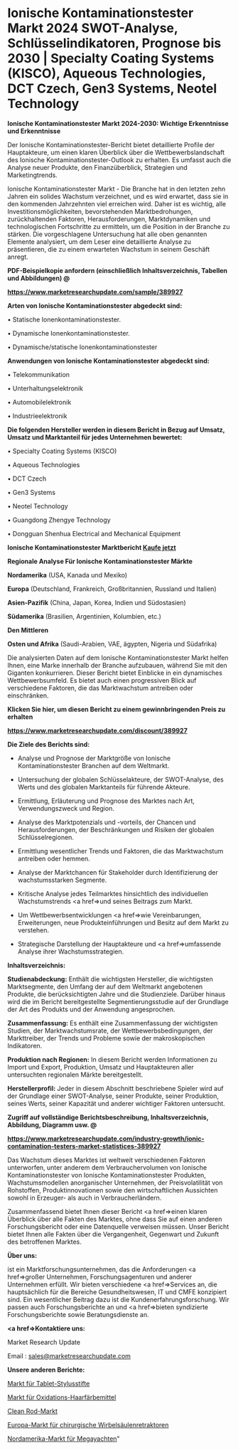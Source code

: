 # Ionische Kontaminationstester Markt 2024 SWOT-Analyse, Schlüsselindikatoren, Prognose bis 2030 | Specialty Coating Systems (KISCO), Aqueous Technologies, DCT Czech, Gen3 Systems, Neotel Technology

<strong>Ionische Kontaminationstester Markt 2024-2030: Wichtige Erkenntnisse und Erkenntnisse</strong>

Der Ionische Kontaminationstester-Bericht bietet detaillierte Profile der Hauptakteure, um einen klaren Überblick über die Wettbewerbslandschaft des Ionische Kontaminationstester-Outlook zu erhalten. Es umfasst auch die Analyse neuer Produkte, den Finanzüberblick, Strategien und Marketingtrends.

Ionische Kontaminationstester Markt - Die Branche hat in den letzten zehn Jahren ein solides Wachstum verzeichnet, und es wird erwartet, dass sie in den kommenden Jahrzehnten viel erreichen wird. Daher ist es wichtig, alle Investitionsmöglichkeiten, bevorstehenden Marktbedrohungen, zurückhaltenden Faktoren, Herausforderungen, Marktdynamiken und technologischen Fortschritte zu ermitteln, um die Position in der Branche zu stärken. Die vorgeschlagene Untersuchung hat alle oben genannten Elemente analysiert, um dem Leser eine detaillierte Analyse zu präsentieren, die zu einem erwarteten Wachstum in seinem Geschäft anregt.



<strong><b>PDF-Beispielkopie anfordern (einschließlich Inhaltsverzeichnis, Tabellen und Abbildungen) @ </b></strong>

<strong><a href=https://www.marketresearchupdate.com/sample/389927>

<strong>https://www.marketresearchupdate.com/sample/389927</u></a></strong></strong>



<strong>Arten von Ionische Kontaminationstester abgedeckt sind:</strong>

• Statische Ionenkontaminationstester.

• Dynamische Ionenkontaminationstester.

• Dynamische/statische Ionenkontaminationstester



<strong>Anwendungen von Ionische Kontaminationstester abgedeckt sind:</strong>

• Telekommunikation

• Unterhaltungselektronik

• Automobilelektronik

• Industrieelektronik



<strong>Die folgenden Hersteller werden in diesem Bericht in Bezug auf Umsatz, Umsatz und Marktanteil für jedes Unternehmen bewertet:</strong>

• Specialty Coating Systems (KISCO)

• Aqueous Technologies

• DCT Czech

• Gen3 Systems

• Neotel Technology

• Guangdong Zhengye Technology

• Dongguan Shenhua Electrical and Mechanical Equipment



<strong>Ionische Kontaminationstester Marktbericht <a href=https://www.marketresearchupdate.com/buynow/389927>Kaufe jetzt</a></strong>



<strong>Regionale Analyse Für Ionische Kontaminationstester Märkte</strong>



<strong>Nordamerika</strong> (USA, Kanada und Mexiko)



<strong>Europa</strong> (Deutschland, Frankreich, Großbritannien, Russland und Italien)



<strong>Asien-Pazifik</strong> (China, Japan, Korea, Indien und Südostasien)



<strong>Südamerika</strong> (Brasilien, Argentinien, Kolumbien, etc.)



<strong>Den Mittleren</strong> 

<strong>Osten und Afrika</strong> (Saudi-Arabien, VAE, ägypten, Nigeria und Südafrika)

Die analysierten Daten auf dem Ionische Kontaminationstester Markt helfen Ihnen, eine Marke innerhalb der Branche aufzubauen, während Sie mit den Giganten konkurrieren. Dieser Bericht bietet Einblicke in ein dynamisches Wettbewerbsumfeld. Es bietet auch einen progressiven Blick auf verschiedene Faktoren, die das Marktwachstum antreiben oder einschränken.



<strong>Klicken Sie hier, um diesen Bericht zu einem gewinnbringenden Preis zu erhalten
</strong>

<strong><a href=https://www.marketresearchupdate.com/discount/389927>https://www.marketresearchupdate.com/discount/389927</b></u></strong></a>



<strong>Die Ziele des Berichts sind:</strong>

- Analyse und Prognose der Marktgröße von Ionische Kontaminationstester Branchen auf dem Weltmarkt.

- Untersuchung der globalen Schlüsselakteure, der SWOT-Analyse, des Werts und des globalen Marktanteils für führende Akteure.

- Ermittlung, Erläuterung und Prognose des Marktes nach Art, Verwendungszweck und Region.

- Analyse des Marktpotenzials und -vorteils, der Chancen und Herausforderungen, der Beschränkungen und Risiken der globalen Schlüsselregionen.

- Ermittlung wesentlicher Trends und Faktoren, die das Marktwachstum antreiben oder hemmen.

- Analyse der Marktchancen für Stakeholder durch Identifizierung der wachstumsstarken Segmente.

- Kritische Analyse jedes Teilmarktes hinsichtlich des individuellen Wachstumstrends <a href=>und</a> seines Beitrags zum Markt.

- Um Wettbewerbsentwicklungen <a href=>wie</a> Vereinbarungen, Erweiterungen, neue Produkteinführungen und Besitz auf dem Markt zu verstehen.

- Strategische Darstellung der Hauptakteure und <a href=>umfas</a>sende Analyse ihrer Wachstumsstrategien.



<strong>Inhaltsverzeichnis:</strong>



<strong>Studienabdeckung:</strong> Enthält die wichtigsten Hersteller, die wichtigsten Marktsegmente, den Umfang der auf dem Weltmarkt angebotenen Produkte, die berücksichtigten Jahre und die Studienziele. Darüber hinaus wird die im Bericht bereitgestellte Segmentierungsstudie auf der Grundlage der Art des Produkts und der Anwendung angesprochen.



<strong>Zusammenfassung:</strong> Es enthält eine Zusammenfassung der wichtigsten Studien, der Marktwachstumsrate, der Wettbewerbsbedingungen, der Markttreiber, der Trends und Probleme sowie der makroskopischen Indikatoren.



<strong>Produktion nach Regionen:</strong> In diesem Bericht werden Informationen zu Import und Export, Produktion, Umsatz und Hauptakteuren aller untersuchten regionalen Märkte bereitgestellt.



<strong>Herstellerprofil:</strong> Jeder in diesem Abschnitt beschriebene Spieler wird auf der Grundlage einer SWOT-Analyse, seiner Produkte, seiner Produktion, seines Werts, seiner Kapazität und anderer wichtiger Faktoren untersucht.



<strong><b>Zugriff auf vollständige Berichtsbeschreibung, Inhaltsverzeichnis, Abbildung, Diagramm usw. @ </b></strong>

<strong><a href=https://www.marketresearchupdate.com/industry-growth/ionic-contamination-testers-market-statistices-389927>https://www.marketresearchupdate.com/industry-growth/ionic-contamination-testers-market-statistices-389927</a></strong>

Das Wachstum dieses Marktes ist weltweit verschiedenen Faktoren unterworfen, unter anderem dem Verbrauchervolumen von Ionische Kontaminationstester von Ionische Kontaminationstester Produkten, Wachstumsmodellen anorganischer Unternehmen, der Preisvolatilität von Rohstoffen, Produktinnovationen sowie den wirtschaftlichen Aussichten sowohl in Erzeuger- als auch in Verbraucherländern.

Zusammenfassend bietet Ihnen dieser Bericht <a href=>einen</a> klaren Überblick über alle Fakten des Marktes, ohne dass Sie auf einen anderen Forschungsbericht oder eine Datenquelle verweisen müssen. Unser Bericht bietet Ihnen alle Fakten über die Vergangenheit, Gegenwart und Zukunft des betroffenen Marktes.



<strong>Über uns:</strong>

 ist ein Marktforschungsunternehmen, das die Anforderungen <a href=>großer</a> Unternehmen, Forschungsagenturen und anderer Unternehmen erfüllt. Wir bieten verschiedene <a href=>Services</a> an, die hauptsächlich für die Bereiche Gesundheitswesen, IT und CMFE konzipiert sind. Ein wesentlicher Beitrag dazu ist die Kundenerfahrungsforschung. Wir passen auch Forschungsberichte an und <a href=>bieten</a> syndizierte Forschungsberichte sowie Beratungsdienste an.



<strong><a href=>Kontaktiere uns:</a></strong>

Market Research Update

Email : sales@marketresearchupdate.com



<strong>Unsere anderen Berichte:</strong>

<a href=https://www.linkedin.com/pulse/tablet-stylus-pens-market-size-region-outlook-statistic>Markt für Tablet-Stylusstifte</a>

<a href=https://www.linkedin.com/pulse/oxidation-hair-dye-market-size-trends-consumption-future>Markt für Oxidations-Haarfärbemittel</a>

<a href=https://www.linkedin.com/pulse/clean-rod-market-size-trends-consumption-future>Clean Rod-Markt</a>

<a href=https://www.linkedin.com/pulse/europe-spine-surgical-retractors-market-size>Europa-Markt für chirurgische Wirbelsäulenretraktoren</a>

<a href=https://www.linkedin.com/pulse/north-america-mega-yachts-market-2023-booming-across>Nordamerika-Markt für Megayachten</a>"
